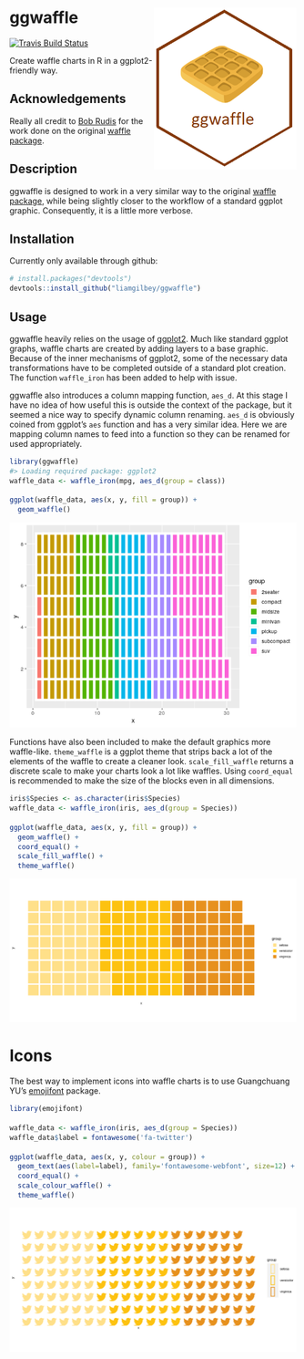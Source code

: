 
<!-- README.md is generated from README.Rmd. Please edit that file -->

# ggwaffle <img src="man/figures/logo.png" align="right" width=250/>

<!-- badges: start -->

[![Travis Build
Status](https://travis-ci.org/liamgilbey/ggwaffle.svg?branch=master)](https://travis-ci.org/liamgilbey/ggwaffle)
<!-- badges: end -->

Create waffle charts in R in a ggplot2-friendly way.

## Acknowledgements

Really all credit to [Bob Rudis](https://github.com/hrbrmstr) for the
work done on the original [waffle
package](https://github.com/hrbrmstr/waffle).

## Description

ggwaffle is designed to work in a very similar way to the original
[waffle package](https://github.com/hrbrmstr/waffle), while being
slightly closer to the workflow of a standard ggplot graphic.
Consequently, it is a little more verbose.

## Installation

Currently only available through github:

``` r
# install.packages("devtools")
devtools::install_github("liamgilbey/ggwaffle")
```

## Usage

ggwaffle heavily relies on the usage of
[ggplot2](https://github.com/tidyverse/ggplot2). Much like standard
ggplot graphs, waffle charts are created by adding layers to a base
graphic. Because of the inner mechanisms of ggplot2, some of the
necessary data transformations have to be completed outside of a
standard plot creation. The function `waffle_iron` has been added to
help with issue.

ggwaffle also introduces a column mapping function, `aes_d`. At this
stage I have no idea of how useful this is outside the context of the
package, but it seemed a nice way to specify dynamic column renaming.
`aes_d` is obviously coined from ggplot’s `aes` function and has a very
similar idea. Here we are mapping column names to feed into a function
so they can be renamed for used appropriately.

``` r
library(ggwaffle)
#> Loading required package: ggplot2
waffle_data <- waffle_iron(mpg, aes_d(group = class))

ggplot(waffle_data, aes(x, y, fill = group)) + 
  geom_waffle()
```

![](man/figures/README-unnamed-chunk-2-1.png)<!-- -->

Functions have also been included to make the default graphics more
waffle-like. `theme_waffle` is a ggplot theme that strips back a lot of
the elements of the waffle to create a cleaner look. `scale_fill_waffle`
returns a discrete scale to make your charts look a lot like waffles.
Using `coord_equal` is recommended to make the size of the blocks even
in all dimensions.

``` r
iris$Species <- as.character(iris$Species)
waffle_data <- waffle_iron(iris, aes_d(group = Species))

ggplot(waffle_data, aes(x, y, fill = group)) + 
  geom_waffle() + 
  coord_equal() + 
  scale_fill_waffle() + 
  theme_waffle()
```

![](man/figures/README-unnamed-chunk-3-1.png)<!-- -->

# Icons

The best way to implement icons into waffle charts is to use Guangchuang
YU’s
[emojifont](https://cran.r-project.org/web/packages/emojifont/vignettes/emojifont.html)
package.

``` r
library(emojifont)  

waffle_data <- waffle_iron(iris, aes_d(group = Species)) 
waffle_data$label = fontawesome('fa-twitter')

ggplot(waffle_data, aes(x, y, colour = group)) + 
  geom_text(aes(label=label), family='fontawesome-webfont', size=12) +
  coord_equal() + 
  scale_colour_waffle() + 
  theme_waffle()  
```

![](man/figures/README-unnamed-chunk-4-1.png)<!-- -->
